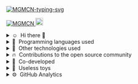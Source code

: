 <p>
<a href="https://github.com/MGMCN">
<img src="https://readme-typing-svg.demolab.com?font=Fira+Code&duration=1533&pause=1000&color=15F739&vCenter=true&width=435&height=50&lines=%E3%82%88%E3%81%86%E3%81%93%E3%81%9DMGMCN%E3%81%AE%E3%83%9B%E3%83%BC%E3%83%A0%E3%83%9A%E3%83%BC%E3%82%B8%E3%81%B8;Talk+is+cheap+show+me+the+code" alt="MGMCN-typing-svg" />
</a>
</p>

<p>
  <a href="https://github.com/MGMCN/MGMCN/">
    <img src="https://komarev.com/ghpvc/?username=MGMCN&color=blueviolet&style=flat" alt="MGMCN" />
  
   <a href="https://github.com/MGMCN">
    <img height="20" src="https://img.shields.io/github/followers/MGMCN?label=followers&logo=github&style=flat" />
  </a>   
</p>
  
<details>
  <summary>☺ &nbsp;Hi there 👋</summary>
  <br>
  
-  😄 I’m currently working on P2P system.
-  😝 I‘m looking for a job in Japan.
-  😍 I am an enthusiast of web crawling technology.

</details>
  
<details>
  <summary>🔨 &nbsp;Programming languages used</summary>
  <br>
  
Most of the programming languages were learned when I was an undergraduate. Some of these programming languages I use regularly and some I rarely use anymore.  

| Level | Languages |
| ------- | ------- |
| Frequently used | ![Python](https://img.shields.io/badge/python-3670A0?style=for-the-badge&logo=python&logoColor=ffdd54) ![Go](https://img.shields.io/badge/go-%2300ADD8.svg?style=for-the-badge&logo=go&logoColor=white) |
| Occasionally used | ![Java](https://img.shields.io/badge/java-%23ED8B00.svg?style=for-the-badge&logo=java&logoColor=white) ![JavaScript](https://img.shields.io/badge/javascript-%23323330.svg?style=for-the-badge&logo=javascript&logoColor=%23F7DF1E) ![Shell Script](https://img.shields.io/badge/shell_script-%23121011.svg?style=for-the-badge&logo=gnu-bash&logoColor=white) |
| Rarely used | ![C](https://img.shields.io/badge/c-%2300599C.svg?style=for-the-badge&logo=c&logoColor=white) ![C++](https://img.shields.io/badge/c++-%2300599C.svg?style=for-the-badge&logo=c%2B%2B&logoColor=white) ![Swift](https://img.shields.io/badge/swift-F54A2A?style=for-the-badge&logo=swift&logoColor=white) |

</details>
  
<details>
  <summary>🔧 &nbsp;Other technologies used</summary>
  <br>
  
| Type | Technologies |
| ------- | ------- |
| Framework | ![Django](https://img.shields.io/badge/django-%23092E20.svg?style=for-the-badge&logo=django&logoColor=white) ![Flask](https://img.shields.io/badge/flask-%23000.svg?style=for-the-badge&logo=flask&logoColor=white) ![Hugo](https://img.shields.io/badge/Hugo-black.svg?style=for-the-badge&logo=Hugo) ![Scrapy](https://img.shields.io/badge/Scrapy-3670A0.svg?style=for-the-badge&logo=python&logoColor=ffdd54) ![Colly](https://img.shields.io/badge/Colly-%2300ADD8.svg?style=for-the-badge&logo=go&logoColor=white) |
| Database | ![MySQL](https://img.shields.io/badge/mysql-%2300f.svg?style=for-the-badge&logo=mysql&logoColor=white) ![SQLite](https://img.shields.io/badge/sqlite-%2307405e.svg?style=for-the-badge&logo=sqlite&logoColor=white) |
| Middleware | ![RabbitMQ](https://img.shields.io/badge/Rabbitmq-FF6600?style=for-the-badge&logo=rabbitmq&logoColor=white) |
| Container technology | ![Docker](https://img.shields.io/badge/docker-%230db7ed.svg?style=for-the-badge&logo=docker&logoColor=white) |
| Test | ![Selenium](https://img.shields.io/badge/-selenium-%43B02A?style=for-the-badge&logo=selenium&logoColor=white) |
| CI/CD | ![GitHub Actions](https://img.shields.io/badge/github%20actions-%232671E5.svg?style=for-the-badge&logo=githubactions&logoColor=white) ![Jenkins](https://img.shields.io/badge/jenkins-%232C5263.svg?style=for-the-badge&logo=jenkins&logoColor=white) |
| Cloud service | ![Alibaba Cloud](https://img.shields.io/badge/AlibabaCloud-%23FF6701.svg?style=for-the-badge&logo=alibabacloud&logoColor=white) ![AWS](https://img.shields.io/badge/AWS-%23FF9900.svg?style=for-the-badge&logo=amazon-aws&logoColor=white) ![Netlify](https://img.shields.io/badge/netlify-%23000000.svg?style=for-the-badge&logo=netlify&logoColor=#00C7B7) ![Vercel](https://img.shields.io/badge/vercel-%23000000.svg?style=for-the-badge&logo=vercel&logoColor=white) |
  
</details>
  
<details>
  <summary>🔥 &nbsp;Contributions to the open source community</summary>
  <br>
  
| Repository | Stars | Forks | Contributions |
| ------- | ------- | ------- | ------- |
| **[go-libp2p](https://github.com/libp2p/go-libp2p)** | ![stars](https://img.shields.io/github/stars/libp2p/go-libp2p?style=social) | ![forks](https://img.shields.io/github/forks/libp2p/go-libp2p?style=social) | **[#1661pr](https://github.com/libp2p/go-libp2p/pull/1661)** |
| **[ProxyPool](https://github.com/Python3WebSpider/ProxyPool)** | ![stars](https://img.shields.io/github/stars/Python3WebSpider/ProxyPool?style=social) | ![forks](https://img.shields.io/github/forks/Python3WebSpider/ProxyPool?style=social) | **[#186pr](https://github.com/Python3WebSpider/ProxyPool/pull/186)、[#187pr](https://github.com/Python3WebSpider/ProxyPool/pull/187)** |
| **[get-pixivpy-token](https://github.com/eggplants/get-pixivpy-token)** | ![stars](https://img.shields.io/github/stars/eggplants/get-pixivpy-token?style=social)| ![forks](https://img.shields.io/github/forks/eggplants/get-pixivpy-token?style=social) | **[#64pr](https://github.com/eggplants/get-pixivpy-token/pull/64)、[#67pr](https://github.com/eggplants/get-pixivpy-token/pull/67)** |

</details>
  
<details>
  <summary>👥 &nbsp;Co-developed</summary>
  <br>
  
| Repository | Stars | Forks |
| ------- | ------- | ------- |
| **[pppixiv](https://github.com/MGMCN/pppixiv)** | ![stars](https://img.shields.io/github/stars/MGMCN/pppixiv?style=social) | ![forks](https://img.shields.io/github/forks/MGMCN/pppixiv?style=social) |
| **[tg-dumb-bot](https://github.com/hackroid/tg-dumb-bot)** | ![stars](https://img.shields.io/github/stars/hackroid/tg-dumb-bot?style=social) | ![forks](https://img.shields.io/github/forks/hackroid/tg-dumb-bot?style=social) |


</details>  
  
<details>
  <summary>🧸 &nbsp;Useless toys</summary>
  <br>
  
| Repository | Summary |
| ------- | ----------------------------------- |
| **[FastCV](https://github.com/MGMCN/FastCV)** | Help beginners build their personal cv with github.io |
| **[bilibiliWordCloud](https://github.com/MGMCN/bilibiliWordCloud)** | Self-use tool for generating animation short comment keywords |
| **[hugoThemesRanking](https://github.com/MGMCN/hugoThemesRanking)** | Self-use tool to quickly retrieve hugo themes ranked by stars |
| **[fastDownloader](https://github.com/MGMCN/fastDownloader)** | Self-use crawler downloader |
| **[deleteHelper](https://github.com/MGMCN/deleteHelper)** | Self-use deleteHelper |
| **[P2P-File-Sharing](https://github.com/MGMCN/P2P-File-Sharing)** | LAN File Sharing Tool |

</details> 
  
<details>
  <summary>⚙️ &nbsp;GitHub Analytics</summary>
  <br>
  
<img height="180em" 
       src="https://github-readme-stats.vercel.app/api?username=MGMCN&show_icons=true&theme=tokyonight&include_all_commits=true&count_private=true"/>
<img height="180em" 
       src="https://github-readme-stats.vercel.app/api/top-langs/?username=MGMCN&layout=compact&langs_count=10&hide=html,css,swift&theme=tokyonight"/>

</details>  
